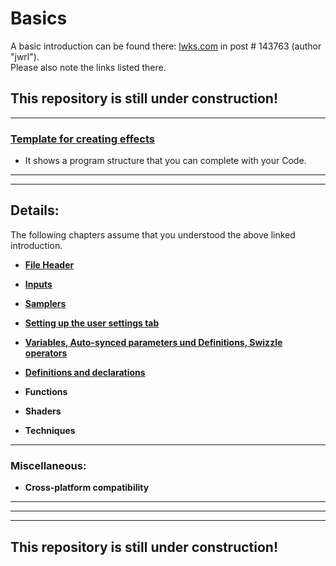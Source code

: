 # Basics

A basic introduction can be found there: [lwks.com](https://www.lwks.com/index.php?option=com_kunena&func=view&catid=7&id=143678&Itemid=81#143763) 
in post # 143763 (author "jwrl").  
Please also note the links listed there. 

## This repository is still under construction!

 ---  

### [Template for creating effects](Template.md)  
 - It shows a program structure that you can complete with your Code. 
 
 ---
 ---
 
## Details:
The following chapters assume that you understood the above linked introduction. 
    
 - [**File Header**](File_Header.md)

 - [**Inputs**](Inputs.md)

 - [**Samplers**](Samplers/README.md)

 - [**Setting up the user settings tab**](UserSettings/README.md)
    
 - [**Variables, Auto-synced parameters und Definitions, Swizzle operators**](Variables_etc/README.md)
 
 - [**Definitions and declarations**](Definitions_and_declarations.md)

 - **Functions**

 - **Shaders**

 - **Techniques**

---

### Miscellaneous:

  - **Cross-platform compatibility**
 
 
 
 
 
 ---
 ---
 ---
  
## This repository is still under construction!
